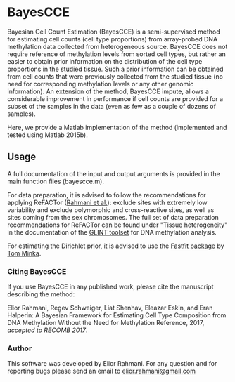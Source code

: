 # BayesCCE

Bayesian Cell Count Estimation (BayesCCE) is a semi-supervised method for estimating cell counts (cell type proportions) from array-probed DNA methylation data collected from heterogeneous source. BayesCCE does not require reference of methylation levels from sorted cell types, but rather an easier to obtain prior information on the distribution of the cell type proportions in the studied tissue. Such a prior information can be obtained from cell counts that were previously collected from the studied tissue (no need for corresponding methylation levels or any other genomic information). An extension of the method, BayesCCE impute, allows a considerable improvement in performance if cell counts are provided for a subset of the samples in the data (even as few as a couple of dozens of samples).

Here, we provide a Matlab implementation of the method (implemented and tested using Matlab 2015b).

## Usage

A full documentation of the input and output arguments is provided in the main function files (bayescce.m).

For data preparation, it is advised to follow the recommendations for applying ReFACTor (<a href="http://www.nature.com/nmeth/journal/vaop/ncurrent/full/nmeth.3809.html" target="_blank">Rahmani et al.</a>): exclude sites with extremely low variability and exclude polymorphic and cross-reactive sites, as well as sites coming from the sex chromosomes.
The full set of data preparation recommendations for ReFACTor can be found under "Tissue heterogeneity" in the documentation of the <a href="http://glint-epigenetics.readthedocs.io" target="_blank">GLINT toolset</a> for DNA methylation analysis.

For estimating the Dirichlet prior, it is advised to use the <a href="https://github.com/tminka/fastfit" target="_blank">Fastfit package</a> by <a href="https://tminka.github.io/papers/dirichlet/minka-dirichlet.pdf" target="_blank">Tom Minka</a>.

  
### Citing BayesCCE

If you use BayesCCE in any published work, please cite the manuscript describing the method:

Elior Rahmani, Regev Schweiger, Liat Shenhav, Eleazar Eskin, and Eran Halperin: A Bayesian Framework for Estimating Cell Type Composition from DNA Methylation Without the Need for Methylation Reference, 2017, *accepted to RECOMB 2017*.

### Author

This software was developed by Elior Rahmani. For any question and for reporting bugs please send an email to elior.rahmani@gmail.com





